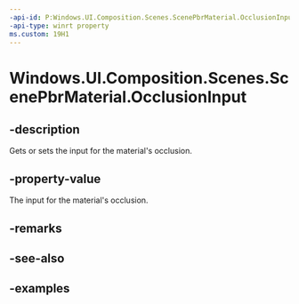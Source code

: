 ```yaml
---
-api-id: P:Windows.UI.Composition.Scenes.ScenePbrMaterial.OcclusionInput
-api-type: winrt property
ms.custom: 19H1
---
```


<!-- Property syntax.
public SceneMaterialInput OcclusionInput { get;  set; }
-->

# Windows.UI.Composition.Scenes.ScenePbrMaterial.OcclusionInput

## -description

Gets or sets the input for the material's occlusion.



## -property-value

The input for the material's occlusion.

## -remarks

## -see-also

## -examples


